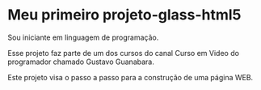 # Meu primeiro projeto-glass-html5

Sou iniciante em linguagem de programação.

Esse projeto faz parte de um dos cursos do canal Curso em Video do programador chamado Gustavo Guanabara.

Este projeto visa o passo a passo para a construção de uma página WEB.

